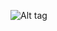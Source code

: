 ![Alt tag](https://cloud.githubusercontent.com/assets/13553913/10458826/72cf99a0-71d5-11e5-9054-3bcb833aa40b.jpg)
